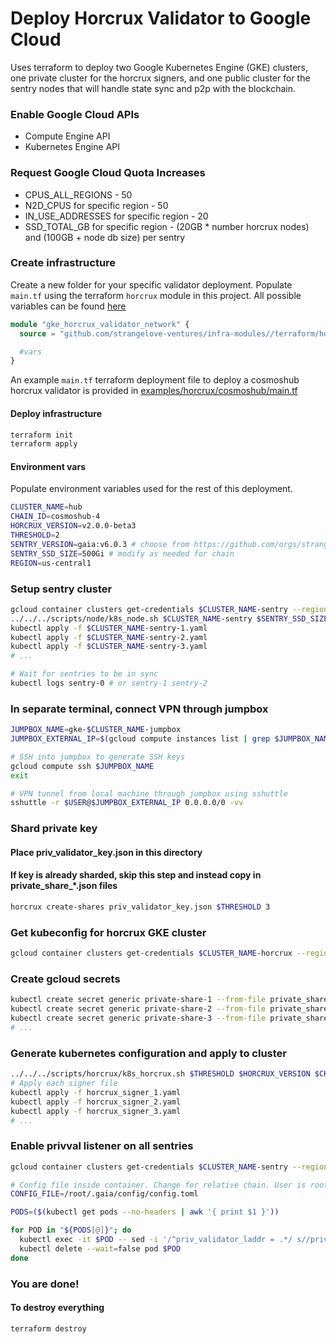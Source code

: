 # Deploy Horcrux Validator to Google Cloud

Uses terraform to deploy two Google Kubernetes Engine (GKE) clusters, one private cluster for the horcrux signers, and one public cluster for the sentry nodes that will handle state sync and p2p with the blockchain.

### Enable Google Cloud APIs

- Compute Engine API
- Kubernetes Engine API

### Request Google Cloud Quota Increases

- CPUS_ALL_REGIONS - 50
- N2D_CPUS for specific region - 50
- IN_USE_ADDRESSES for specific region - 20
- SSD_TOTAL_GB for specific region - (20GB * number horcrux nodes) and (100GB + node db size) per sentry


### Create infrastructure

Create a new folder for your specific validator deployment. Populate `main.tf` using the terraform `horcrux` module in this project. All possible variables can be found [here](../../terraform/horcrux/variables.tf)

```terraform
module "gke_horcrux_validator_network" {
  source = "github.com/strangelove-ventures/infra-modules//terraform/horcrux"

  #vars
}
```

An example `main.tf` terraform deployment file to deploy a cosmoshub horcrux validator is provided in [examples/horcrux/cosmoshub/main.tf](../../examples/horcrux/cosmoshub/main.tf)

#### Deploy infrastructure

```bash
terraform init
terraform apply
```

#### Environment vars

Populate environment variables used for the rest of this deployment.
```bash
CLUSTER_NAME=hub
CHAIN_ID=cosmoshub-4
HORCRUX_VERSION=v2.0.0-beta3
THRESHOLD=2
SENTRY_VERSION=gaia:v6.0.3 # choose from https://github.com/orgs/strangelove-ventures/packages?tab=packages&q=heighliner
SENTRY_SSD_SIZE=500Gi # modify as needed for chain
REGION=us-central1
```

### Setup sentry cluster
```bash
gcloud container clusters get-credentials $CLUSTER_NAME-sentry --region $REGION
../../../scripts/node/k8s_node.sh $CLUSTER_NAME-sentry $SENTRY_SSD_SIZE $SENTRY_VERSION ../../../scripts/cosmoshub/statesync/sentry.sh
kubectl apply -f $CLUSTER_NAME-sentry-1.yaml
kubectl apply -f $CLUSTER_NAME-sentry-2.yaml
kubectl apply -f $CLUSTER_NAME-sentry-3.yaml
# ...

# Wait for sentries to be in sync
kubectl logs sentry-0 # or sentry-1 sentry-2
```

### In separate terminal, connect VPN through jumpbox
```bash
JUMPBOX_NAME=gke-$CLUSTER_NAME-jumpbox
JUMPBOX_EXTERNAL_IP=$(gcloud compute instances list | grep $JUMPBOX_NAME | awk '{ print $5}')

# SSH into jumpbox to generate SSH keys
gcloud compute ssh $JUMPBOX_NAME
exit

# VPN tunnel from local machine through jumpbox using sshuttle
sshuttle -r $USER@$JUMPBOX_EXTERNAL_IP 0.0.0.0/0 -vv
```

### Shard private key
#### Place priv_validator_key.json in this directory
#### If key is already sharded, skip this step and instead copy in private_share_*.json files
```bash
horcrux create-shares priv_validator_key.json $THRESHOLD 3
```

### Get kubeconfig for horcrux GKE cluster
```bash
gcloud container clusters get-credentials $CLUSTER_NAME-horcrux --region $REGION
```

### Create gcloud secrets
```bash
kubectl create secret generic private-share-1 --from-file private_share_1.json
kubectl create secret generic private-share-2 --from-file private_share_2.json
kubectl create secret generic private-share-3 --from-file private_share_3.json
# ...
```

### Generate kubernetes configuration and apply to cluster
```bash
../../../scripts/horcrux/k8s_horcrux.sh $THRESHOLD $HORCRUX_VERSION $CHAIN_ID
# Apply each signer file
kubectl apply -f horcrux_signer_1.yaml
kubectl apply -f horcrux_signer_2.yaml
kubectl apply -f horcrux_signer_3.yaml
# ...
```

### Enable privval listener on all sentries
```bash
gcloud container clusters get-credentials $CLUSTER_NAME-sentry --region $REGION

# Config file inside container. Change for relative chain. User is root inside of heighliner docker images
CONFIG_FILE=/root/.gaia/config/config.toml

PODS=($(kubectl get pods --no-headers | awk '{ print $1 }'))

for POD in "${PODS[@]}"; do
  kubectl exec -it $POD -- sed -i '/^priv_validator_laddr = .*/ s//priv_validator_laddr = "tcp:\/\/0.0.0.0:1234"/' $CONFIG_FILE
  kubectl delete --wait=false pod $POD
done
```

### You are done!

#### To destroy everything
```bash
terraform destroy
```
